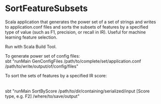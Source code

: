 # SortFeatureSubsets
Scala application that generates the power set of a set of strings and writes to application.conf files and sorts the subsets of features by a specified type of value (such as F1, precision, or recall in IR).  Useful for machine learning feature selection.

Run with Scala Build Tool.

To generate power set of config files:  
sbt "runMain GenConfigFiles /path/to/complete/set/application.conf /path/to/write/output/of/config/files"

To sort the sets of features by a specified IR score:  
<br />  
sbt "runMain SortByScore /path/to/dir/containing/serialized/input [Score type, e.g. F2] /where/to/save/output"

